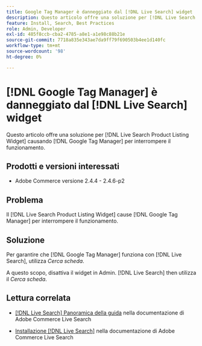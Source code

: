 ```yaml
---
title: Google Tag Manager è danneggiato dal [!DNL Live Search] widget
description: Questo articolo offre una soluzione per [!DNL Live Search Product Listing Widget] causando [!DNL Google Tag Manager] per interrompere il funzionamento.
feature: Install, Search, Best Practices
role: Admin, Developer
exl-id: 485f8ccb-cba2-4785-a8e1-a1e98c88b21e
source-git-commit: 7718a835e343ae7da9ff79f690503b4ee1d140fc
workflow-type: tm+mt
source-wordcount: '98'
ht-degree: 0%

---
```


# [!DNL Google Tag Manager] è danneggiato dal [!DNL Live Search] widget

Questo articolo offre una soluzione per [!DNL Live Search Product Listing Widget] causando [!DNL Google Tag Manager] per interrompere il funzionamento.

## Prodotti e versioni interessati

* Adobe Commerce versione 2.4.4 - 2.4.6-p2

## Problema

Il [!DNL Live Search Product Listing Widget] cause [!DNL Google Tag Manager] per interrompere il funzionamento.

## Soluzione

Per garantire che [!DNL Google Tag Manager] funziona con [!DNL Live Search], utilizza *Cerca scheda*.

A questo scopo, disattiva il widget in Admin. [!DNL Live Search] then utilizza il *Cerca scheda*.

## Lettura correlata

* [[!DNL Live Search] Panoramica della guida](https://experienceleague.adobe.com/docs/commerce-merchant-services/live-search/guide-overview.html) nella documentazione di Adobe Commerce Live Search

* [Installazione [!DNL Live Search]](https://experienceleague.adobe.com/docs/commerce-merchant-services/live-search/onboard/install.html) nella documentazione di Adobe Commerce Live Search
